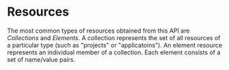 # Resources

The most common types of resources obtained from this API are *Collections* and *Elements*. A collection represents the set of all resources of a particular type (such as "projects" or "applicatoins"). An element resource represents an individual member of a collection. Each element consists of a set of name/value pairs.